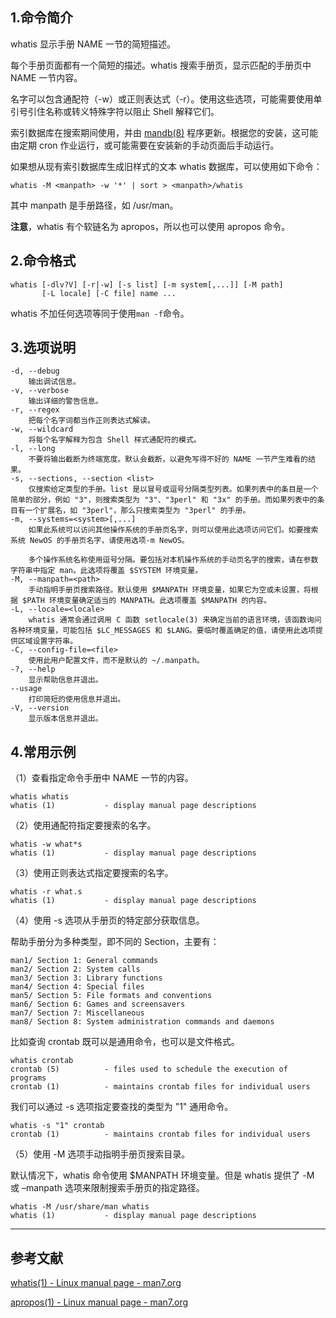 ## 1.命令简介
whatis 显示手册 NAME 一节的简短描述。

每个手册页面都有一个简短的描述。whatis 搜索手册页，显示匹配的手册页中 NAME 一节内容。

名字可以包含通配符（-w）或正则表达式（-r）。使用这些选项，可能需要使用单引号引住名称或转义特殊字符以阻止 Shell 解释它们。 

索引数据库在搜索期间使用，并由 [mandb(8)](https://man7.org/linux/man-pages/man8/mandb.8.html) 程序更新。根据您的安装，这可能由定期 cron 作业运行，或可能需要在安装新的手动页面后手动运行。

如果想从现有索引数据库生成旧样式的文本 whatis 数据库，可以使用如下命令：
```shell
whatis -M <manpath> -w '*' | sort > <manpath>/whatis
```
其中 manpath 是手册路径，如 /usr/man。

**注意**，whatis 有个软链名为 apropos，所以也可以使用 apropos 命令。

## 2.命令格式
```shell
whatis [-dlv?V] [-r|-w] [-s list] [-m system[,...]] [-M path]
       [-L locale] [-C file] name ...
```
whatis 不加任何选项等同于使用`man -f`命令。

## 3.选项说明
```shell
-d, --debug
	输出调试信息。
-v, --verbose
	输出详细的警告信息。
-r, --regex
	把每个名字词都当作正则表达式解读。
-w, --wildcard
	将每个名字解释为包含 Shell 样式通配符的模式。
-l, --long
	不要将输出截断为终端宽度。默认会截断，以避免写得不好的 NAME 一节产生难看的结果。
-s, --sections, --section <list>
	仅搜索给定类型的手册。list 是以冒号或逗号分隔类型列表。如果列表中的条目是一个简单的部分，例如 "3"，则搜索类型为 "3"、"3perl" 和 "3x" 的手册。而如果列表中的条目有一个扩展名，如 "3perl"，那么只搜索类型为 "3perl" 的手册。
-m, --systems=<system>[,...]
	如果此系统可以访问其他操作系统的手册页名字，则可以使用此选项访问它们。如要搜索系统 NewOS 的手册页名字，请使用选项-m NewOS。

	多个操作系统名称使用逗号分隔。要包括对本机操作系统的手动页名字的搜索，请在参数字符串中指定 man。此选项将覆盖 $SYSTEM 环境变量。
-M, --manpath=<path>
	手动指明手册页搜索路径。默认使用 $MANPATH 环境变量，如果它为空或未设置，将根据 $PATH 环境变量确定适当的 MANPATH。此选项覆盖 $MANPATH 的内容。
-L, --locale=<locale>
	whatis 通常会通过调用 C 函数 setlocale(3) 来确定当前的语言环境，该函数询问各种环境变量，可能包括 $LC_MESSAGES 和 $LANG。要临时覆盖确定的值，请使用此选项提供区域设置字符串。
-C, --config-file=<file>
	使用此用户配置文件，而不是默认的 ~/.manpath。
-?, --help
	显示帮助信息并退出。
--usage
	打印简短的使用信息并退出。
-V, --version
	显示版本信息并退出。
```

## 4.常用示例
（1）查看指定命令手册中 NAME 一节的内容。
```shell
whatis whatis
whatis (1)           - display manual page descriptions
```
（2）使用通配符指定要搜索的名字。
```shell
whatis -w what*s
whatis (1)           - display manual page descriptions
```
（3）使用正则表达式指定要搜索的名字。
```shell
whatis -r what.s
whatis (1)           - display manual page descriptions
```
（4）使用 -s 选项从手册页的特定部分获取信息。

帮助手册分为多种类型，即不同的 Section，主要有：
```
man1/ Section 1: General commands
man2/ Section 2: System calls
man3/ Section 3: Library functions
man4/ Section 4: Special files
man5/ Section 5: File formats and conventions
man6/ Section 6: Games and screensavers
man7/ Section 7: Miscellaneous
man8/ Section 8: System administration commands and daemons
```
比如查询 crontab 既可以是通用命令，也可以是文件格式。
```shell
whatis crontab
crontab (5)          - files used to schedule the execution of programs
crontab (1)          - maintains crontab files for individual users
```
我们可以通过 -s 选项指定要查找的类型为 "1" 通用命令。
```shell
whatis -s "1" crontab
crontab (1)          - maintains crontab files for individual users
```

（5）使用 -M 选项手动指明手册页搜索目录。

默认情况下，whatis 命令使用 $MANPATH 环境变量。但是 whatis 提供了 -M 或 –manpath 选项来限制搜索手册页的指定路径。
```shell
whatis -M /usr/share/man whatis
whatis (1)           - display manual page descriptions
```

---

## 参考文献
[whatis(1) - Linux manual page - man7.org](https://man7.org/linux/man-pages/man1/whatis.1.html)

[apropos(1) - Linux manual page - man7.org](https://man7.org/linux/man-pages/man1/apropos.1.html)

<Vssue :title="whatis" />